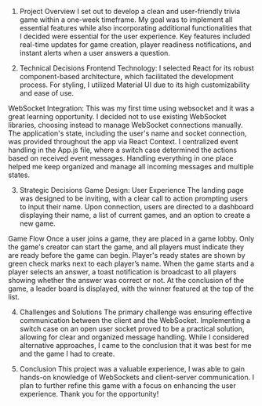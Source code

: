 1. Project Overview
I set out to develop a clean and user-friendly trivia game within a one-week timeframe. My goal was to implement all essential features while also incorporating additional functionalities that I decided were essential for the user experience. Key features included real-time updates for game creation, player readiness notifications, and instant alerts when a user answers a question.

2. Technical Decisions
Frontend Technology:
I selected React for its robust component-based architecture, which facilitated the development process. For styling, I utilized Material UI due to its high customizability and ease of use.

WebSocket Integration:
This was my first time using websocket and it was a great learning opportunity. I decided not to use existing WebSocket libraries, choosing instead to manage WebSocket connections manually. The application's state, including the user's name and socket connection, was provided throughout the app via React Context. I centralized event handling in the App.js file, where a switch case determined the actions based on received event messages. Handling everything in one place helped me keep organized and manage all incoming messages and multiple states. 

3. Strategic Decisions
Game Design: User Experience
The landing page was designed to be inviting, with a clear call to action prompting users to input their name. Upon connection, users are directed to a dashboard displaying their name, a list of current games, and an option to create a new game.

Game Flow
Once a user joins a game, they are placed in a game lobby. Only the game's creator can start the game, and all players must indicate they are ready before the game can begin. Player's ready states are shown by green check marks next to each player’s name. When the game starts and a player selects an answer, a toast notification is broadcast to all players showing whether the answer was correct or not. At the conclusion of the game, a leader board is displayed, with the winner featured at the top of the list.

4. Challenges and Solutions
The primary challenge was ensuring effective communication between the client and the WebSocket. Implementing a switch case on an open user socket proved to be a practical solution, allowing for clear and organized message handling. While I considered alternative approaches, I came to the conclusion that it was best for me and the game I had to create. 

5. Conclusion
This project was a valuable experience, I was able to gain hands-on knowledge of WebSockets and client-server communication. I plan to further refine this game with a focus on enhancing the user experience. Thank you for the opportunity!